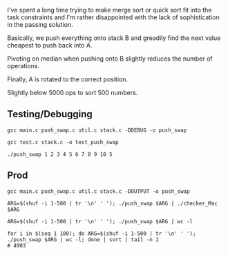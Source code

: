 I've spent a long time trying to make merge sort or quick sort fit into the task constraints 
and I'm rather disappointed with the lack of sophistication in the passing solution. 

Basically, we push everything onto stack B and greadily find the next value cheapest to push back into A.

Pivoting on median when pushing onto B slightly reduces the number of operations.

Finally, A is rotated to the correct position.

Slightly below 5000 ops to sort 500 numbers.

## Testing/Debugging

```
gcc main.c push_swap.c util.c stack.c -DDEBUG -o push_swap

gcc test.c stack.c -o test_push_swap

./push_swap 1 2 3 4 5 6 7 8 9 10 5
```

## Prod

```
gcc main.c push_swap.c util.c stack.c -DOUTPUT -o push_swap

ARG=$(shuf -i 1-500 | tr '\n' ' '); ./push_swap $ARG | ./checker_Mac $ARG

ARG=$(shuf -i 1-500 | tr '\n' ' '); ./push_swap $ARG | wc -l

for i in $(seq 1 100); do ARG=$(shuf -i 1-500 | tr '\n' ' '); ./push_swap $ARG | wc -l; done | sort | tail -n 1
# 4903
```
